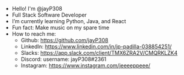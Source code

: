 
- Hello! I'm @jayP308
- Full Stack Software Developer
- I’m currently learning Python, Java, and React
- Fun fact: Make music on my spare time 
- How to reach me: 
    - Github: https://github.com/jayP308
    - LinkedIn: https://www.linkedin.com/in/jp-padilla-038854251/
    - Slacks: https://app.slack.com/client/TMX6ZRA2V/CMQRKLZK4
    - Discord: username: jayP308#2361
    - Instagram: https://www.instagram.com/jeeeeppeee/